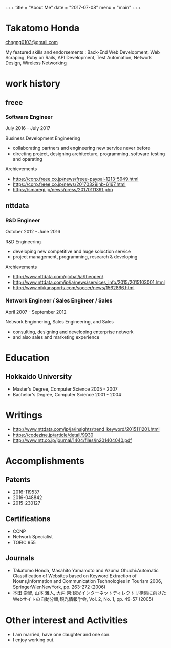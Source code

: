 +++
title = "About Me"
date = "2017-07-08"
menu = "main"
+++

# Takatomo Honda

chngng0103@gmail.com

My featured skills and endorsements : Back-End Web Development, Web Scraping, Ruby on Rails, API Development, Test Automation, Network Design, Wireless Networking

# work history
## freee

### Software Engineer

July 2016 - July 2017

Business Development Engineering

- collaborating partners and engineering new service never before
- directing project, designing architecture, programming, software testing and oparating

Archievements

- https://corp.freee.co.jp/news/freee-paypal-1213-5949.html
- https://corp.freee.co.jp/news/20170329jnb-6167.html
- https://smaregi.jp/news/press/20170111391.php

## nttdata

### R&D Engineer

October 2012 - June 2016

R&D Engineering

- developing new competitive and huge soluction service
- project management, programming, research & developing

Archievements

- http://www.nttdata.com/global/ja/theopen/
- http://www.nttdata.com/jp/ja/news/services_info/2015/2015103001.html
- http://www.nikkansports.com/soccer/news/1562866.html

### Network Engineer / Sales Engineer / Sales

April 2007 - September 2012

Network Enginnering, Sales Engineering, and Sales
- consulting, designing and developing enterprise network
- and also sales and marketing experience

# Education

## Hokkaido University

- Master's Degree, Computer Science 2005 - 2007
- Bachelor's Degree, Computer Science 2001 - 2004

# Writings

- http://www.nttdata.com/jp/ja/insights/trend_keyword/2015111201.html
- https://codezine.jp/article/detail/9930
- http://www.ntt.co.jp/journal/1404/files/jn201404040.pdf

# Accomplishments

## Patents

- 2016-119537
- 2016-048842
- 2015-230127

## Certifications

- CCNP
- Network Specialist
- TOEIC 955

## Journals

- Takatomo Honda, Masahito Yamamoto and Azuma Ohuchi:Automatic Classification of Websites based on Keyword Extraction of Nouns,Information and Communication Technologies in Tourism 2006, SpringerWienNewYork, pp. 263-272 (2006)
- 本田 崇智, 山本 雅人, 大内 東:観光インターネットディレクトリ構築に向けたWebサイトの自動分類,観光情報学会, Vol. 2, No. 1, pp. 49-57 (2005)

# Other interest and Activities

- I am married, have one daughter and one son.
- I enjoy working out.
